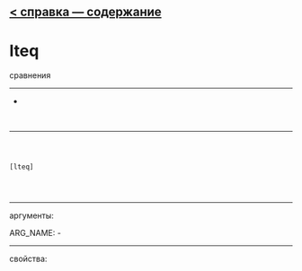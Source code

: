 [< справка — содержание](index.html)
---

# lteq


сравнения

---

-
<br>


---


```



[lteq]


            
```

---
аргументы:

ARG_NAME: -<br>

---
свойства:


